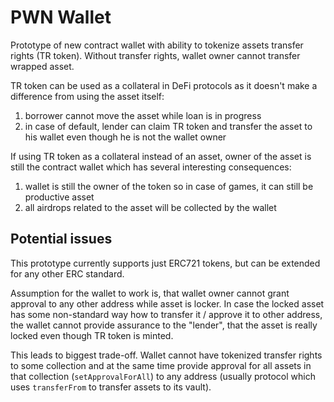 # PWN Wallet

Prototype of new contract wallet with ability to tokenize assets transfer rights (TR token). Without transfer rights, wallet owner cannot transfer wrapped asset.

TR token can be used as a collateral in DeFi protocols as it doesn't make a difference from using the asset itself:
1) borrower cannot move the asset while loan is in progress
2) in case of default, lender can claim TR token and transfer the asset to his wallet even though he is not the wallet owner

If using TR token as a collateral instead of an asset, owner of the asset is still the contract wallet which has several interesting consequences:
1) wallet is still the owner of the token so in case of games, it can still be productive asset
2) all airdrops related to the asset will be collected by the wallet

## Potential issues

This prototype currently supports just ERC721 tokens, but can be extended for any other ERC standard.

Assumption for the wallet to work is, that wallet owner cannot grant approval to any other address while asset is locker. In case the locked asset has some non-standard way how to transfer it / approve it to other address, the wallet cannot provide assurance to the "lender", that the asset is really locked even though TR token is minted.

This leads to biggest trade-off. Wallet cannot have tokenized transfer rights to some collection and at the same time provide approval for all assets in that collection (`setApprovalForAll`) to any address (usually protocol which uses `transferFrom` to transfer assets to its vault).
